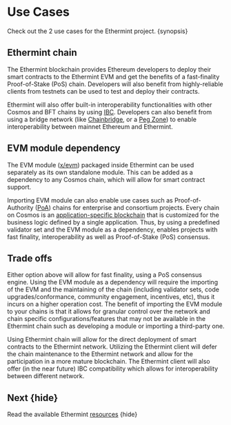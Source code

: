 <!--
order: 3
-->

# Use Cases

Check out the 2 use cases for the Ethermint project. {synopsis}

## Ethermint chain

The Ethermint blockchain provides Ethereum developers to deploy their smart contracts to the
Ethermint EVM and get the benefits of a fast-finality Proof-of-Stake (PoS) chain. Developers will
also benefit from highly-reliable clients from testnets can be used to test and deploy their
contracts.

Ethermint will also offer built-in interoperability functionalities with other Cosmos and BFT chains by using [IBC](https://cosmos.network/ibc). Developers can also benefit from using a bridge network (like
[Chainbridge](https://github.com/ChainSafe/ChainBridge), or a [Peg
Zone](https://github.com/cosmos/peggy)) to enable interoperability between mainnet Ethereum and Ethermint.

## EVM module dependency

The EVM module ([x/evm](https://github.com/defi-ventures/ethermint/tree/development/x/evm)) packaged inside
Ethermint can be used separately as its own standalone module. This can be added as a dependency to
any Cosmos chain, which will allow for smart contract support.

Importing EVM module can also enable use cases such as Proof-of-Authority
([PoA](https://en.wikipedia.org/wiki/Proof_of_authority)) chains for enterprise and consortium
projects. Every chain on Cosmos is an [application-specific
blockchain](https://docs.cosmos.network/master/intro/why-app-specific.html) that is customized for
the business logic defined by a single application. Thus, by using a predefined validator set and
the EVM module as a dependency, enables projects with fast finality, interoperability as well as
Proof-of-Stake (PoS) consensus.

## Trade offs

Either option above will allow for fast finality, using a PoS consensus engine. Using the EVM module
as a dependency will require the importing of the EVM and the maintaining of the chain (including
validator sets, code upgrades/conformance, community engagement, incentives, etc), thus it incurs on a
higher operation cost. The benefit of importing the EVM module to your chains is that it allows for
granular control over the network and chain specific configurations/features that may not be
available in the Ethermint chain such as developing a module or importing a third-party one.

Using Ethermint chain will allow for the direct deployment of smart contracts to the Ethermint
network. Utilizing the Ethermint client will defer the chain maintenance to the Ethermint network
and allow for the participation in a more mature blockchain. The Ethermint client will also offer
(in the near future) IBC compatibility which allows for interoperability between different network.

## Next {hide}

Read the available Ethermint [resources](./resources.md) {hide}
